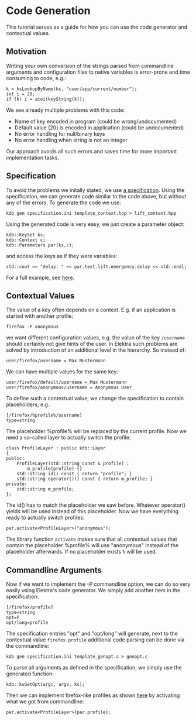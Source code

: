 # Code Generation

This tutorial serves as a guide for how you can use the code generator and
contextual values.


## Motivation

Writing your own conversion of the strings parsed from commandline
arguments and configuration files to native variables is error-prone and
time consuming to code, e.g.:

	k = ksLookupByName(ks, "user/app/current/number");
	int i = 20;
	if (k) i = atoi(keyString(k));

We see already multiple problems with this code:

- Name of key encoded in program (could be wrong/undocumented)
- Default value (20) is encoded in application (could be undocumented)
- No error handling for null/binary keys
- No error handling when string is not an integer

Our approach avoids all such errors and saves time for more
important implementation tasks.


## Specification

To avoid the problems we initally stated, we use [a specification](specification.ini).
Using the specification, we can generate code similar to the code above, but without any of the errors.
To generate the code we use:

	kdb gen specification.ini template_context.hpp > lift_context.hpp

Using the generated code is very easy, we just create a parameter
object:

	kdb::KeySet ks;
	kdb::Context c;
    kdb::Parameters par(ks,c);

and access the keys as if they were variables:

	std::cout << "delay: " << par.test.lift.emergency.delay << std::endl;

For a full example, see [here](lift_context.cpp).


## Contextual Values

The value of a key often depends on a context.
E.g. if an application is started with another profile:

	firefox -P anonymous

we want different configuration values,
e.g. the value of the key ```/username``` should certainly
not give hints of the user. In Elektra such problems are solved by
introduction of an additional level in the hierarchy.
So instead of:

	user/firefox/username = Max Mustermann

We can have multiple values for the same key:

	user/firefox/default/username = Max Mustermann
	user/firefox/anonymous/username = Anonymous User

To define such a contextual value, we change the specification to
contain placeholders, e.g.:


	[/firefox/%profile%/username]
	type=string

The placeholder %profile% will be replaced by the current profile.
Now we need a so-called layer to actually switch the profile:

	class ProfileLayer : public kdb::Layer
	{
	public:
		ProfileLayer(std::string const & profile) :
			m_profile(profile) {}
		std::string id() const { return "profile"; }
		std::string operator()() const { return m_profile; }
	private:
		std::string m_profile;
	};

The id() has to match the placeholder we saw before. Whatever operator()
yields will be used instead of this placeholder.
Now we have everything ready to actually switch profiles:

	par.activate<ProfileLayer>("anonymous");

The library function ```activate```
makes sure that all contextual values that contain the placeholder
%profile% will use "anonymous" instead of the placeholder afterwards.
If no placeholder exists ```%``` will be used.


## Commandline Arguments

Now if we want to implement the -P commandline option, we can do so very 
easily using Elektra's code generator. We simply add another
item in the specification:

	[/firefox/profile]
	type=string
	opt=P
	opt/long=profile

The specification entries "opt" and "opt/long" will generate, next to
the contextual value ```firefox.profile``` additional code parsing can be 
done via the commandline:

	kdb gen specification.ini template_genopt.c > genopt.c

To parse all arguments as defined in the specification, we simply use
the generated function:

	kdb::ksGetOpt(argc, argv, ks); 

Then we can implement firefox-like profiles as shown
[here](visit_context.cpp) by activating what we got from
commandline:

	par.activate<ProfileLayer>(par.profile);
